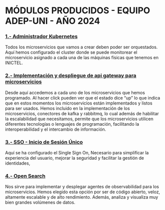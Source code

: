# MÓDULOS PRODUCIDOS - EQUIPO ADEP-UNI - AÑO 2024

### [1.- Administrador Kubernetes](https://web-k8s-dev-adep.innlab.pe/#!/auth)  
Todos los microservicios que vamos a crear deben poder ser orquestados. Aquí hemos configurado el cluster donde se puede monitorear el microservicio asignado a cada una de las máquinas físicas que tenemos en INICTEL.

### [2.- Implementación y despliegue de api gateway para microservicios](https://api-passcheck-dev-adep.innlab.pe/actuator/health)  
Desde aquí accedemos a cada uno de los microservicios que hemos programado. Al hacer click pueden ver que el estado dice “up” lo que indica que en estos momentos los microservicios están implementados y listos para ser usados. Hemos incluido en la implementación de los microservicios, conectores de kafka y rabbitmq, lo cual además de habilitar la escalabilidad que necesitamos, permite que los microservicios utilicen diferentes tecnologías o lenguajes de programación, facilitando la interoperabilidad y el intercambio de información.

### [3.- SSO - Inicio de Sesión Único](https://digital-identity-adep.innlab.pe/)  
Aquí se ha configurado el Single Sign On, Necesario para simplificar la experiencia del usuario, mejorar la seguridad y facilitar la gestión de identidades,

### [4.- Open Search](https://web-observability-dev-adep.innlab.pe/)  
Nos sirve para implementar y desplegar agentes de observabilidad para los microservicios. Hemos elegido esta opción por ser de código abierto, veloz, altamente escalable y de alto rendimiento. Además, analiza y visualiza muy bien grandes volúmenes de datos.

